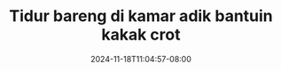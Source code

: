 --- 
title: "Tidur bareng di kamar adik bantuin kakak crot"
description: "nonton  video bokep Tidur bareng di kamar adik bantuin kakak crot durasi panjang   baru"
date: 2024-11-18T11:04:57-08:00
file_code: "dizht2x9pgto"
draft: false
cover: "gpux5svkek5ydnk3.jpg"
tags: ["Tidur", "bareng", "kamar", "adik", "bantuin", "kakak", "crot", "bokep-indo", "bokep-viral", "bokep-ig"]
length: 2141
fld_id: "1398016"
foldername: "Adik kakak Viral"
categories: ["Adik kakak Viral"]
views: 89
---